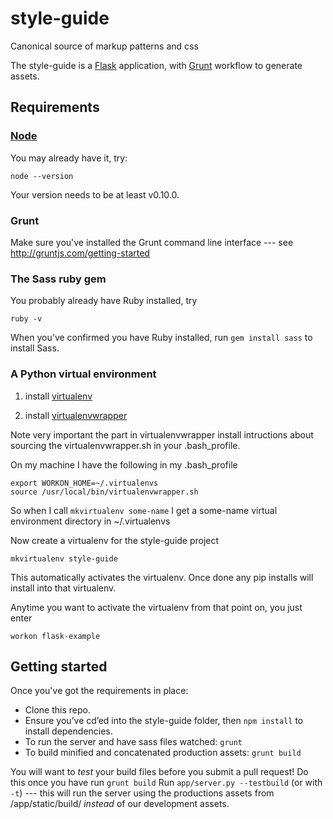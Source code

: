 style-guide
===========

Canonical source of markup patterns and css

The style-guide is a [Flask](http://flask.pocoo.org/) application, with [Grunt](http://gruntjs.com/) workflow to generate assets.


## Requirements

### [Node](http://nodejs.org/)

You may already have it, try:

```
node --version
```

Your version needs to be at least v0.10.0.

### Grunt

Make sure you've installed the Grunt command line interface --- see http://gruntjs.com/getting-started

### The Sass ruby gem

You probably already have Ruby installed, try

```
ruby -v
```

When you've confirmed you have Ruby installed, run ```gem install sass``` to install Sass.

### A Python virtual environment

1. install [virtualenv](https://virtualenv.pypa.io/en/latest)

2. install [virtualenvwrapper](http://virtualenvwrapper.readthedocs.org/en/latest/)

Note very important the part in virtualenvwrapper install intructions about sourcing the virtualenvwrapper.sh in your .bash_profile.

On my machine I have the following in my .bash_profile

```
export WORKON_HOME=~/.virtualenvs
source /usr/local/bin/virtualenvwrapper.sh
```

So when I call ```mkvirtualenv some-name``` I get a some-name virtual environment directory in ~/.virtualenvs

Now create a virtualenv for the style-guide project

```
mkvirtualenv style-guide
```

This automatically activates the virtualenv. Once done any pip installs will install into that virtualenv.

Anytime you want to activate the virtualenv from that point on, you just enter

```
workon flask-example
```


## Getting started

Once you've got the requirements in place:

* Clone this repo.
* Ensure you’ve cd’ed into the style-guide folder, then ```npm install``` to install dependencies.
* To run the server and have sass files watched: ```grunt```
* To build minified and concatenated production assets: ```grunt build```

You will want to *test* your build files before you submit a pull request!
Do this once you have run ```grunt build```
Run ```app/server.py --testbuild``` (or with ```-t```) --- this will run the server using the productions assets from /app/static/build/ _instead_ of our development assets.
